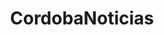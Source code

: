 ---
title: "CordobaNoticias"
publishDate: '2020-12-27'
description: "Qué sabemos de Rocky Linux, el ‘fork’ de RHEL desarrollado por el creador del sentenciado CentOS"
postUrl: "https://cordobanoticias.net/tecnologia/que-sabemos-de-rocky-linux-el-fork-de-rhel-desarrollado-por-el-creador-del-sentenciado-centos/"
---